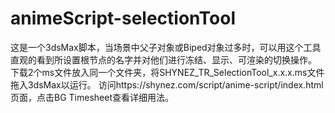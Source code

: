 # animeScript-selectionTool

这是一个3dsMax脚本，当场景中父子对象或Biped对象过多时，可以用这个工具直观的看到所设置根节点的名字并对他们进行冻结、显示、可渲染的切换操作。
下载2个ms文件放入同一个文件夹，将SHYNEZ_TR_SelectionTool_x.x.x.ms文件拖入3dsMax以运行。
访问https://shynez.com/script/anime-script/index.html 页面，点击BG Timesheet查看详细用法。
